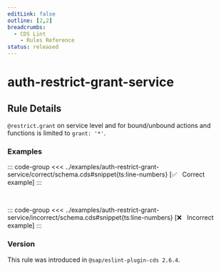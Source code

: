 ```yaml
---
editLink: false
outline: [2,2]
breadcrumbs:
  - CDS Lint
    - Rules Reference
status: released
---
```


<style>
.vp-code {
  overflow-x: hidden !important;
}
</style>

<script setup>
  import PlaygroundBadge from '../../../.vitepress/theme/components/PlaygroundBadge.vue'
</script>

# auth-restrict-grant-service

## Rule Details

`@restrict.grant` on service level and for bound/unbound actions and functions is limited to `grant: '*'`.

### Examples

::: code-group
<<< ../examples/auth-restrict-grant-service/correct/schema.cds#snippet{ts:line-numbers} [✅ &nbsp; Correct example]
:::
<PlaygroundBadge
  name="auth-restrict-grant-service"
  kind="correct"
  :rules="{'@sap/cds/auth-restrict-grant-service': ['error', 'show']}"
  :files="['schema.cds']"
/>

<br>

::: code-group
<<< ../examples/auth-restrict-grant-service/incorrect/schema.cds#snippet{ts:line-numbers} [❌ &nbsp; Incorrect example]
:::
<PlaygroundBadge
  name="auth-restrict-grant-service"
  kind="incorrect"
  :rules="{'@sap/cds/auth-restrict-grant-service': ['error', 'show']}"
  :files="['schema.cds']"
/>

### Version
This rule was introduced in `@sap/eslint-plugin-cds 2.6.4`.

<!--
### Resources
[Rule source](https://github.tools.sap/cap/eslint-plugin-cds/tree/main/lib/rules/auth-restrict-grant-service.js)
-->
